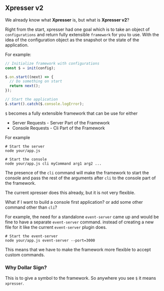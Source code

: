 ## Xpresser v2

We already know what **Xpresser** is, but what is **Xpresser v2**?

Right from the start, xpresser had one goal which is to take an object of `configurations` and return fully
extensible `framework` for you to use.
With the idea of the configuration object as the snapshot or the state of the application.

For example:

```javascript
// Initialize framework with configurations
const $ = init(config);

$.on.start((next) => {
  // Do something on start
  return next();
});

// Start the application
$.start().catch($.console.logError);
```

`$` becomes a fully extensible framework that can be use for either

- Server Requests - Server Part of the Framework
- Console Requests - Cli Part of the Framework

For example

```shell
# Start the server 
node your/app.js

# Start the console
node your/app.js cli myCommand arg1 arg2 ...
```

The presence of the `cli` command will make the framework to start the console and pass the rest of the arguments after `cli` to the console part of the framework.

The current xpresser does this already, but it is not very flexible.

What if I want to build a console first application? or add some other command other than `cli`?

For example, the need for a standalone `event-server` came up and would be fine to have a separate `event-server` command.
instead of creating a new file for it like the current `event-server` plugin does.
```shell
# Start the event-server
node your/app.js event-server --port=3000
```

This means that we have to make the framework more flexible to accept custom commands.

###  Why Dollar Sign?
This is to give a symbol to the framework.
So anywhere you see `$` it means `xpresser`.
